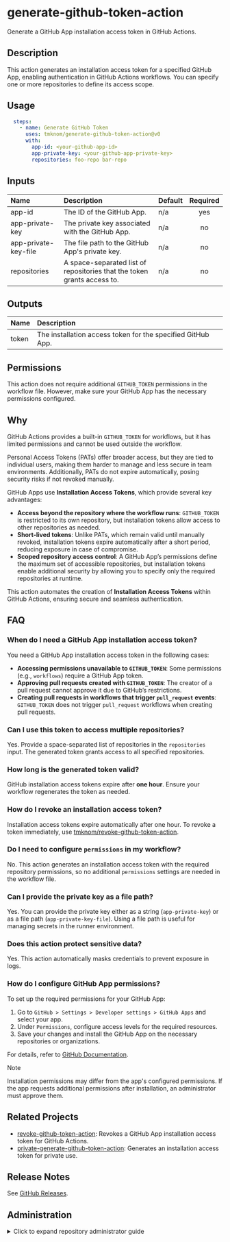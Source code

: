 # generate-github-token-action

Generate a GitHub App installation access token in GitHub Actions.

<!-- actdocs start -->

## Description

This action generates an installation access token for a specified GitHub App,
enabling authentication in GitHub Actions workflows.
You can specify one or more repositories to define its access scope.

## Usage

```yaml
  steps:
    - name: Generate GitHub Token
      uses: tmknom/generate-github-token-action@v0
      with:
        app-id: <your-github-app-id>
        app-private-key: <your-github-app-private-key>
        repositories: foo-repo bar-repo
```

## Inputs

| Name | Description | Default | Required |
| :--- | :---------- | :------ | :------: |
| app-id | The ID of the GitHub App. | n/a | yes |
| app-private-key | The private key associated with the GitHub App. | n/a | no |
| app-private-key-file | The file path to the GitHub App's private key. | n/a | no |
| repositories | A space-separated list of repositories that the token grants access to. | n/a | no |

## Outputs

| Name | Description |
| :--- | :---------- |
| token | The installation access token for the specified GitHub App. |

<!-- actdocs end -->

## Permissions

This action does not require additional `GITHUB_TOKEN` permissions in the workflow file.
However, make sure your GitHub App has the necessary permissions configured.

## Why

GitHub Actions provides a built-in `GITHUB_TOKEN` for workflows,
but it has limited permissions and cannot be used outside the workflow.

Personal Access Tokens (PATs) offer broader access,
but they are tied to individual users, making them harder to manage and less secure in team environments.
Additionally, PATs do not expire automatically, posing security risks if not revoked manually.

GitHub Apps use **Installation Access Tokens**, which provide several key advantages:

- **Access beyond the repository where the workflow runs**:
  `GITHUB_TOKEN` is restricted to its own repository, but installation tokens allow access to other repositories as needed.
- **Short-lived tokens**:
  Unlike PATs, which remain valid until manually revoked, installation tokens expire automatically after a short period, reducing exposure in case of compromise.
- **Scoped repository access control**:
  A GitHub App’s permissions define the maximum set of accessible repositories,
  but installation tokens enable additional security by allowing you to specify only the required repositories at runtime.

This action automates the creation of **Installation Access Tokens** within GitHub Actions,
ensuring secure and seamless authentication.

## FAQ

### When do I need a GitHub App installation access token?

You need a GitHub App installation access token in the following cases:

- **Accessing permissions unavailable to `GITHUB_TOKEN`**: Some permissions (e.g., `workflows`) require a GitHub App token.
- **Approving pull requests created with `GITHUB_TOKEN`**: The creator of a pull request cannot approve it due to GitHub’s restrictions.
- **Creating pull requests in workflows that trigger `pull_request` events**: `GITHUB_TOKEN` does not trigger `pull_request` workflows when creating pull requests.

### Can I use this token to access multiple repositories?

Yes.
Provide a space-separated list of repositories in the `repositories` input.
The generated token grants access to all specified repositories.

### How long is the generated token valid?

GitHub installation access tokens expire after **one hour**.
Ensure your workflow regenerates the token as needed.

### How do I revoke an installation access token?

Installation access tokens expire automatically after one hour.
To revoke a token immediately, use [tmknom/revoke-github-token-action](https://github.com/tmknom/revoke-github-token-action).

### Do I need to configure `permissions` in my workflow?

No.
This action generates an installation access token with the required repository permissions,
so no additional `permissions` settings are needed in the workflow file.

### Can I provide the private key as a file path?

Yes.
You can provide the private key either as a string (`app-private-key`) or as a file path (`app-private-key-file`).
Using a file path is useful for managing secrets in the runner environment.

### Does this action protect sensitive data?

Yes.
This action automatically masks credentials to prevent exposure in logs.

### How do I configure GitHub App permissions?

To set up the required permissions for your GitHub App:

1. Go to `GitHub > Settings > Developer settings > GitHub Apps` and select your app.
2. Under `Permissions`, configure access levels for the required resources.
3. Save your changes and install the GitHub App on the necessary repositories or organizations.

For details, refer to [GitHub Documentation](https://docs.github.com/en/developers/apps/managing-github-apps#configuring-permissions-for-your-github-app).

> [!NOTE]
>
> Installation permissions may differ from the app's configured permissions.
> If the app requests additional permissions after installation, an administrator must approve them.

## Related Projects

- [revoke-github-token-action](https://github.com/tmknom/revoke-github-token-action): Revokes a GitHub App installation access token for GitHub Actions.
- [private-generate-github-token-action](https://github.com/tmknom/private-generate-github-token-action): Generates an installation access token for private use.

## Release Notes

See [GitHub Releases][releases].

[releases]: https://github.com/tmknom/generate-github-token-action/releases

## Administration

<details>
<summary>Click to expand repository administrator guide</summary>

This section provides guidance for repository administrators on configuration settings that are managed outside the codebase.

### Repository Secrets

The following secrets are stored in Repository Secrets for use in the [test workflow](/.github/workflows/test.yml):

- `TESTING_APP_ID`: The ID of the GitHub App `Testing for tmknom`.
- `TESTING_APP_PRIVATE_KEY`: The private key of the GitHub App `Testing for tmknom`.

These secrets authenticate the GitHub App.

> [!NOTE]
>
> `Testing for tmknom` is a GitHub App used exclusively for testing workflows.
> For more details, see the [internal-docs](https://github.com/tmknom/internal-docs) repository (private).

### Repository Variables

The following variables are stored in Repository Variables for use in the [test workflow](/.github/workflows/test.yml):

- `TESTING_REPOSITORY`: The private repository for testing.
- `TESTING_REPOSITORY_INITIAL_COMMIT`: The hash of the initial commit in the testing repository.
- `TESTING_ADDITIONAL_REPOSITORY`: The additional private repository for testing.
- `TESTING_ADDITIONAL_REPOSITORY_INITIAL_COMMIT`: The hash of the initial commit in the additional testing repository.
- `TESTING_APP_PRIVATE_KEY_FINGERPRINT`: The fingerprint of the private key for the GitHub App `Testing for tmknom`.

These values are not sensitive.
Since Repository Secrets cannot be accessed after being set,
non-sensitive values are stored as Repository Variables for easier management.

</details>
